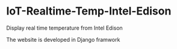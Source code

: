 # IoT-Realtime-Temp-Intel-Edison
Display real time temperature from Intel Edison

The website is developed in Django framwork
